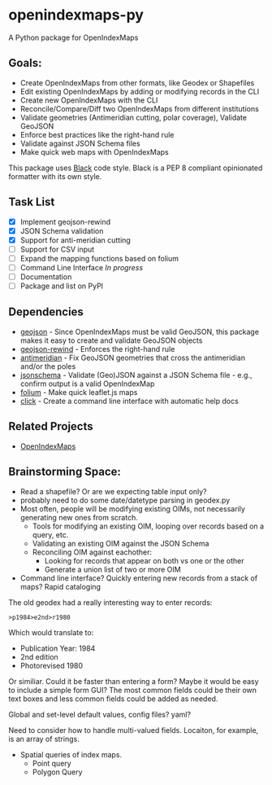 # openindexmaps-py

A Python package for OpenIndexMaps

## Goals:
* Create OpenIndexMaps from other formats, like Geodex or Shapefiles
* Edit existing OpenIndexMaps by adding or modifying records in the CLI
* Create new OpenIndexMaps with the CLI
* Reconcile/Compare/Diff two OpenIndexMaps from different institutions
* Validate geometries (Antimeridian cutting, polar coverage), Validate GeoJSON
* Enforce best practices like the right-hand rule
* Validate against JSON Schema files
* Make quick web maps with OpenIndexMaps

This package uses [Black](https://black.readthedocs.io) code style. Black is a PEP 8 compliant opinionated formatter with its own style.

## Task List
- [x] Implement geojson-rewind
- [x] JSON Schema validation
- [x] Support for anti-meridian cutting
- [ ] Support for CSV input
- [ ] Expand the mapping functions based on folium
- [ ] Command Line Interface *In progress*
- [ ] Documentation
- [ ] Package and list on PyPI

## Dependencies
* [geojson](https://pypi.org/project/geojson/) - Since OpenIndexMaps must be valid GeoJSON, this package makes it easy to create and validate GeoJSON objects
* [geojson-rewind](https://pypi.org/project/geojson-rewind/) - Enforces the right-hand rule
* [antimeridian](https://antimeridian.readthedocs.io/en/stable/) - Fix GeoJSON geometries that cross the antimeridian and/or the poles
* [jsonschema](https://python-jsonschema.readthedocs.io/en/stable/) - Validate (Geo)JSON against a JSON Schema file - e.g., confirm output is a valid OpenIndexMap
* [folium](https://python-visualization.github.io/folium/latest/user_guide.html) - Make quick leaflet.js maps
* [click](https://click.palletsprojects.com/en/8.1.x/) - Create a command line interface with automatic help docs

## Related Projects
* [OpenIndexMaps](https://openindexmaps.org/)

## Brainstorming Space:

* Read a shapefile? Or are we expecting table input only?
* probably need to do some date/datetype parsing in geodex.py
* Most often, people will be modifying existing OIMs, not necessarily generating new ones from scratch.
    * Tools for modifying an existing OIM, looping over records based on a query, etc.
    * Validating an existing OIM against the JSON Schema
    * Reconciling OIM against eachother:
        * Looking for records that appear on both vs one or the other
        * Generate a union list of two or more OIM
* Command line interface? Quickly entering new records from a stack of maps? Rapid cataloging

The old geodex had a really interesting way to enter records:

```dos
>p1984>e2nd>r1980
```
Which would translate to:

* Publication Year: 1984
* 2nd edition
* Photorevised 1980

Or similiar. Could it be faster than entering a form? Maybe it would be easy to include a simple form GUI? The most common fields could be their own text boxes and less common fields could be added as needed. 

Global and set-level default values, config files? yaml?

Need to consider how to handle multi-valued fields. Locaiton, for example, is an array of strings. 

* Spatial queries of index maps.
    * Point query
    * Polygon Query



